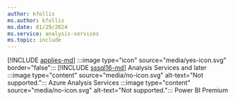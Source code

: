 ```yaml
---
author: kfollis
ms.author: kfollis
ms.date: 01/29/2024
ms.service: analysis-services
ms.topic: include
---
```


[!INCLUDE [applies-md](applies-md.md)] :::image type="icon" source="media/yes-icon.svg" border="false"::: [!INCLUDE [sssql16-md](sssql16-md.md)] Analysis Services and later :::image type="content" source="media/no-icon.svg" alt-text="Not supported."::: Azure Analysis Services :::image type="content" source="media/no-icon.svg" alt-text="Not supported."::: Power BI Premium

